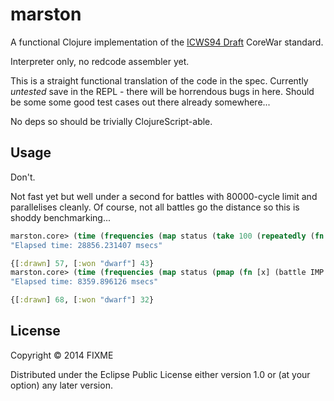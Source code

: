 # marston

A functional Clojure implementation of the
[ICWS94 Draft](http://corewar.co.uk/icws94.txt) CoreWar standard.

Interpreter only, no redcode assembler yet.

This is a straight functional translation of the code in the spec.
Currently *untested* save in the REPL - there will be horrendous bugs
in here. Should be some some good test cases out there already
somewhere...

No deps so should be trivially ClojureScript-able.

## Usage

Don't.

Not fast yet but well under a second for battles with 80000-cycle
limit and parallelises cleanly. Of course, not all battles go the
distance so this is shoddy benchmarking...

```clojure
marston.core> (time (frequencies (map status (take 100 (repeatedly (fn [] (battle IMP DWARF)))))))
"Elapsed time: 28856.231407 msecs"
{[:drawn] 57, [:won "dwarf"] 43}
marston.core> (time (frequencies (map status (pmap (fn [x] (battle IMP DWARF)) (range 100)))))
"Elapsed time: 8359.896126 msecs"
{[:drawn] 68, [:won "dwarf"] 32}
```

## License

Copyright © 2014 FIXME

Distributed under the Eclipse Public License either version 1.0 or (at
your option) any later version.
